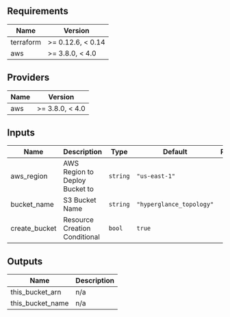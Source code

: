 ## Requirements

| Name | Version |
|------|---------|
| terraform | >= 0.12.6, < 0.14 |
| aws | >= 3.8.0, < 4.0 |

## Providers

| Name | Version |
|------|---------|
| aws | >= 3.8.0, < 4.0 |

## Inputs

| Name | Description | Type | Default | Required |
|------|-------------|------|---------|:--------:|
| aws\_region | AWS Region to Deploy Bucket to | `string` | `"us-east-1"` | no |
| bucket\_name | S3 Bucket Name | `string` | `"hyperglance_topology"` | no |
| create\_bucket | Resource Creation Conditional | `bool` | `true` | no |

## Outputs

| Name | Description |
|------|-------------|
| this\_bucket\_arn | n/a |
| this\_bucket\_name | n/a |
